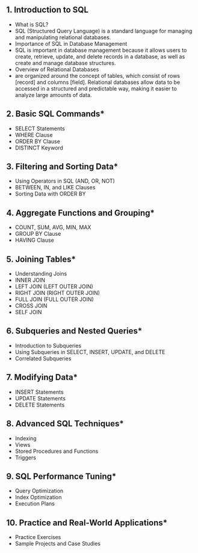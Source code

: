 ## 1. Introduction to SQL
- What is SQL?
-   SQL (Structured Query Language) is a standard language for managing and manipulating relational databases.
- Importance of SQL in Database Management
-   SQL is important in database management because it allows users to create, retrieve, update, and delete records in a database, as well as create and manage database structures.
- Overview of Relational Databases
-   are organized around the concept of tables, which consist of rows [record] and columns [field]. Relational databases allow data to be accessed in a structured and predictable way, making it easier to analyze large amounts of data.

## 2. Basic SQL Commands*
- SELECT Statements
- WHERE Clause
- ORDER BY Clause
- DISTINCT Keyword

## 3. Filtering and Sorting Data*
- Using Operators in SQL (AND, OR, NOT)
- BETWEEN, IN, and LIKE Clauses
- Sorting Data with ORDER BY

## 4. Aggregate Functions and Grouping*
- COUNT, SUM, AVG, MIN, MAX
- GROUP BY Clause
- HAVING Clause

## 5. Joining Tables*
- Understanding Joins
- INNER JOIN
- LEFT JOIN (LEFT OUTER JOIN)
- RIGHT JOIN (RIGHT OUTER JOIN)
- FULL JOIN (FULL OUTER JOIN)
- CROSS JOIN
- SELF JOIN

## 6. Subqueries and Nested Queries*
- Introduction to Subqueries
- Using Subqueries in SELECT, INSERT, UPDATE, and DELETE
- Correlated Subqueries

## 7. Modifying Data*
- INSERT Statements
- UPDATE Statements
- DELETE Statements

## 8. Advanced SQL Techniques*
- Indexing
- Views
- Stored Procedures and Functions
- Triggers

## 9. SQL Performance Tuning*
- Query Optimization
- Index Optimization
- Execution Plans

## 10. Practice and Real-World Applications*
- Practice Exercises
- Sample Projects and Case Studies
